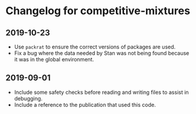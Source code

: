 # Changelog for competitive-mixtures

## 2019-10-23

* Use `packrat` to ensure the correct versions of packages are used.
* Fix a bug where the data needed by Stan was not being found because it was in the global environment.

## 2019-09-01

* Include some safety checks before reading and writing files to assist in debugging.
* Include a reference to the publication that used this code.
